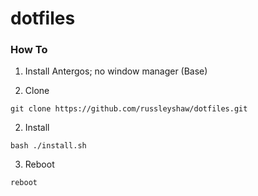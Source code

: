 # dotfiles

### How To

1. Install Antergos; no window manager (Base)

2. Clone 
```
git clone https://github.com/russleyshaw/dotfiles.git
```

2. Install
```
bash ./install.sh
```

3. Reboot
```
reboot
```
